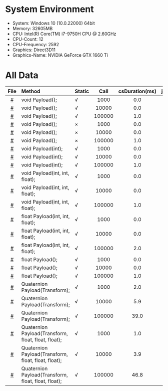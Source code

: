 
# System Environment
* System: Windows 10  (10.0.22000) 64bit
* Memory: 32605MB
* CPU: Intel(R) Core(TM) i7-9750H CPU @ 2.60GHz
* CPU-Count: 12
* CPU-Frequency: 2592
* Graphics: Direct3D11
* Graphics-Name: NVIDIA GeForce GTX 1660 Ti
# All Data
| File      | Method    |  Static   | Call      | csDuration(ms)    | jsDuration(ms)    | luaDuration(ms)   | csResult  | jsResult  | luaResult |
| :----:    | :----     |  :----    | :----:    | :----:    | :----:    | :----:    | :----:    | :----:    | :----:    |
| [#](./Assets/CScripts/Examples/Example1.cs)       | void Payload();       | √       | 1000       | 0.0       | 4.8       | 5.9       | `null`       | `null`       | `null`       |
| [#](./Assets/CScripts/Examples/Example1.cs)       | void Payload();       | √       | 10000       | 0.0       | 25.4       | 23.6       | `null`       | `null`       | `null`       |
| [#](./Assets/CScripts/Examples/Example1.cs)       | void Payload();       | √       | 100000       | 1.0       | 205.5       | 249.9       | `null`       | `null`       | `null`       |
| [#](./Assets/CScripts/Examples/Example2.cs)       | void Payload();       | ×       | 1000       | 0.0       | 2.9       | 4.9       | `null`       | `null`       | `null`       |
| [#](./Assets/CScripts/Examples/Example2.cs)       | void Payload();       | ×       | 10000       | 0.0       | 22.4       | 40.0       | `null`       | `null`       | `null`       |
| [#](./Assets/CScripts/Examples/Example2.cs)       | void Payload();       | ×       | 100000       | 1.0       | 224.5       | 375.8       | `null`       | `null`       | `null`       |
| [#](./Assets/CScripts/Examples/Example3.cs)       | void Payload(int);       | √       | 1000       | 0.0       | 3.9       | 3.9       | `null`       | `null`       | `null`       |
| [#](./Assets/CScripts/Examples/Example3.cs)       | void Payload(int);       | √       | 10000       | 0.0       | 22.4       | 30.3       | `null`       | `null`       | `null`       |
| [#](./Assets/CScripts/Examples/Example3.cs)       | void Payload(int);       | √       | 100000       | 1.0       | 276.2       | 320.6       | `null`       | `null`       | `null`       |
| [#](./Assets/CScripts/Examples/Example4.cs)       | void Payload(int, int, float);       | √       | 1000       | 0.0       | 5.9       | 6.8       | `null`       | `null`       | `null`       |
| [#](./Assets/CScripts/Examples/Example4.cs)       | void Payload(int, int, float);       | √       | 10000       | 0.0       | 47.8       | 58.1       | `null`       | `null`       | `null`       |
| [#](./Assets/CScripts/Examples/Example4.cs)       | void Payload(int, int, float);       | √       | 100000       | 1.0       | 345.5       | 408.0       | `null`       | `null`       | `null`       |
| [#](./Assets/CScripts/Examples/Example5.cs)       | float Payload(int, int, float);       | √       | 1000       | 0.0       | 4.9       | 5.9       | 1501500       | 1501500       | 1501500       |
| [#](./Assets/CScripts/Examples/Example5.cs)       | float Payload(int, int, float);       | √       | 10000       | 0.0       | 36.1       | 49.8       | 1.500183E+08       | 1.50015E+08       | 150015000       |
| [#](./Assets/CScripts/Examples/Example5.cs)       | float Payload(int, int, float);       | √       | 100000       | 2.0       | 365.0       | 502.3       | 1.500022E+10       | 1.500015E+10       | 15000150000       |
| [#](./Assets/CScripts/Examples/Example6.cs)       | float Payload();       | √       | 1000       | 0.0       | 2.9       | 9.8       | 6000       | 6000       | 6000       |
| [#](./Assets/CScripts/Examples/Example6.cs)       | float Payload();       | √       | 10000       | 0.0       | 20.1       | 39.0       | 60000       | 60000       | 60000       |
| [#](./Assets/CScripts/Examples/Example6.cs)       | float Payload();       | √       | 100000       | 1.0       | 254.8       | 442.2       | 600000       | 600000       | 600000       |
| [#](./Assets/CScripts/Examples/Example7.cs)       | Quaternion Payload(Transform);       | √       | 1000       | 2.0       | 27.3       | 15.6       | (0.3, 0.3, 0.3, -0.8)       | (0.3, 0.3, 0.3, -0.8)       | (0.3, 0.3, 0.3, -0.8)       |
| [#](./Assets/CScripts/Examples/Example7.cs)       | Quaternion Payload(Transform);       | √       | 10000       | 5.9       | 50.8       | 57.6       | (-0.1, -0.1, -0.1, 1.0)       | (-0.1, -0.1, -0.1, 1.0)       | (-0.1, -0.1, -0.1, 1.0)       |
| [#](./Assets/CScripts/Examples/Example7.cs)       | Quaternion Payload(Transform);       | √       | 100000       | 39.0       | 509.5       | 487.4       | (-0.5, -0.4, -0.4, 0.6)       | (-0.5, -0.4, -0.4, 0.6)       | (-0.5, -0.4, -0.4, 0.6)       |
| [#](./Assets/CScripts/Examples/Example8.cs)       | Quaternion Payload(Transform, float, float, float);       | √       | 1000       | 1.0       | 8.8       | 8.8       | (-0.4, -0.5, -0.7, -0.2)       | (-0.4, -0.5, -0.7, -0.2)       | (-0.4, -0.5, -0.7, -0.2)       |
| [#](./Assets/CScripts/Examples/Example8.cs)       | Quaternion Payload(Transform, float, float, float);       | √       | 10000       | 3.9       | 52.7       | 86.4       | (0.4, 0.5, 0.7, 0.0)       | (0.4, 0.5, 0.7, 0.0)       | (0.4, 0.5, 0.7, 0.0)       |
| [#](./Assets/CScripts/Examples/Example8.cs)       | Quaternion Payload(Transform, float, float, float);       | √       | 100000       | 46.8       | 630.5       | 588.5       | (-0.1, -0.1, -0.2, -1.0)       | (-0.1, -0.1, -0.2, -1.0)       | (-0.1, -0.1, -0.2, -1.0)       |